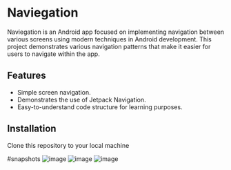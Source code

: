 # Naviegation

Naviegation is an Android app focused on implementing navigation between various screens using modern techniques in Android development. 
This project demonstrates various navigation patterns that make it easier for users to navigate within the app.

## Features
- Simple screen navigation.
- Demonstrates the use of Jetpack Navigation.
- Easy-to-understand code structure for learning purposes.

## Installation
Clone this repository to your local machine 

#snapshots 
![image](https://github.com/user-attachments/assets/fa98a115-9643-4146-a982-d94bae3b3491)
![image](https://github.com/user-attachments/assets/44ed4384-4fc9-438a-878e-24dfd0da1394)
![image](https://github.com/user-attachments/assets/3c92f731-740c-4de7-9b82-b79a5fd08784)


